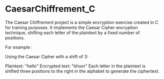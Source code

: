 # CaesarChiffrement_C

The Caesar Chiffrement project is a simple encryption exercise created in C for training purposes. 
It implements the Caesar Cipher encryption technique, shifting each letter of the plaintext by a fixed number of positions.

For example : 

Using the Caesar Cipher with a shift of 3:

Plaintext: "hello"
Encrypted text: "khoor"
Each letter in the plaintext is shifted three positions to the right in the alphabet to generate the ciphertext.
